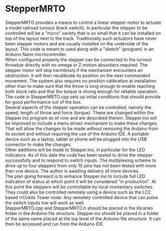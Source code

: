 # StepperMRTO
StepperMRTO provides a means to control a linear stepper motor to actuate a model railroad turnout (track switch). In particular the stepper to be controlled will be a "micro" variety that is so small that it can be installed on top of the layout next to the track. Traditionally such actuators have never been stepper motors and are usually installed on the underside of the layout. This code is meant to used along with a "sketch" (program) in an Arduino Nano microcontroller.  
When configured properly the stepper can be connected to the turnout throwbar directly with no omega or Z motion absorbers required. The stepper motor will skip harmlessly if the mechanism encounters an obstruction. It will then recalibrate its position on the next commanded movement. The system also requires no position calibration at installation other than to make sure that the throw is long enough to enable reaching both stock rails and that the torque is strong enough for reliable operation. The code in StepperMRTO.cpp sets up initial conditions that should provide for good performance out of the box.  
Several aspects of the stepper operation can be controlled, namely the speed, length of throw and force (torque). These are changed within the Stepper.ino program as of now and are described therein. Stepper.ino will be improved to include a menu driven mechanism to make these changes. That will allow the changes to be made without removing the Arduino from its socket and without requiring the use of the Arduino IDE. A portable device such as a laptop, tablet or phone will be plugged into the USB connector to make the changes.  
Other additions will be made to Stepper.ino, in particular for the LED indicators. As of this date the code has been tested to drive the stepper successfully and to respond to switch inputs. The multiplexing scheme to drive up to four steppers from only 10 pins has not been tested with more than one device. The author is awaiting delivery of more devices.  
The plan going forward is to enhance Stepper.ino to include full LED indication of status at which point it will be considered "in production". At this point the steppers will be controllable by local momentary switches. They could also be controlled remotely using a device such as the LCC based rrCirkits Tower node. Any remotely controlled device that can pulse the switch inputs low will work as well.  
StepperMRTO.cpp and StepperMRTO.h should be placed in the libraries folder in the Arduino file structure. Stepper.ino should be placed in a folder of the same name placed at the top level of the Arduino file structure. It can then be accessed and run from the Arduino IDE.